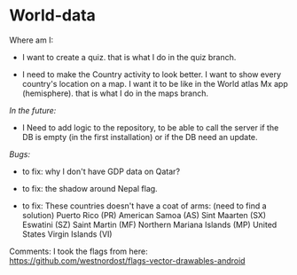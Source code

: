 # World-data

Where am I:

- I want to create a quiz. that is what I do in the quiz branch.

- I need to make the Country activity to look better.
I want to show every country's location on a map. I want it to be like in the World atlas Mx app (hemisphere). 
that is what I do in the maps branch.


*In the future:*
- I Need to add logic to the repository, to be able to call the server if the DB is empty (in the first installation) or if the DB need an update.




*Bugs:*
- to fix: why I don't have GDP data on Qatar?

- to fix: the shadow around Nepal flag.

- to fix: These countries doesn't have a coat of arms: (need to find a solution)
Puerto Rico (PR)
American Samoa (AS)
Sint Maarten (SX)
Eswatini (SZ)
Saint Martin (MF)
Northern Mariana Islands (MP)
United States Virgin Islands (VI)



Comments:
I took the flags from here:
https://github.com/westnordost/flags-vector-drawables-android





